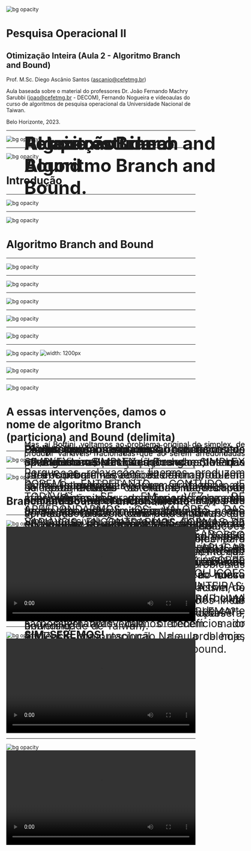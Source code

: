 <style>
  .cabecalho {
    position: absolute;
    top: 10%;
    margin-left: 5%;
    margin-right: 10%;
    font-size: 48px;
    font-weight: bold;
  }
  .conteudo {
    position: absolute;
    top: 30%;
    margin-left: 5%;
    margin-right: 10%;
    font-size: 28px;
    text-align: justify;
  }
  .small {
    font-size: 20px;
  }
  .tiny {
    font-size: 12px;
  }
  .bold {
    font-weight: bold;
  }
  .center {
    text-align: center;
  }
  section.lead h1 {
    text-align: center;
  }
</style>

![bg opacity](./background.png)
# Pesquisa Operacional II
## Otimização Inteira (Aula 2 - Algoritmo Branch and Bound)

Prof. M.Sc. Diego Ascânio Santos (ascanio@cefetmg.br)

Aula baseada sobre o material do professores Dr. João Fernando Machry Sarubbi (joao@cefetmg.br - DECOM), Fernando Nogueira e vídeoaulas do curso de algoritmos de pesquisa operacional da Universidade Nacional de Taiwan.

Belo Horizonte, 2023.

---
![bg opacity](./background.png)
<div class="cabecalho">
Roteiro
</div>

<div class="conteudo">
<ol>
  <li>Introdução</li>
  <li>Algoritmo Branch and Bound</li>
  <ul>
    <li>Relaxação Linear</li>
    <li>Conceito do particionamento (branch) e limitação (bound)</li>
  </ul>
  <li>Solução de problemas de programação inteira usando Branch and Bound</li>
  <li>Modelagem de problemas de programação inteira e solução com algoritmo branch and bound</li>
</ol>
</div>

---
![bg opacity](./background.png)
<!-- _class: lead -->
# Introdução

---
![bg opacity](./background.png)
<div class="cabecalho">
Porque estudar o Algoritmo Branch and Bound.
</div>
<div class="conteudo">
<p>
Porque quase nunca os arredondamentos para números das soluções do SIMPLEX para programação inteira produzem soluções factíveis ou ótimas, bem como, pelo custo exponencial (\(n^m, n!\)) para verificação de soluções pelo algoritmo de força bruta é que precisamos de soluções computacionalmente mais eficientes para resolver problemas de programação inteira.
</p>
<br>
<p>
Destarte, os algoritmos branch-and-bound (particiona e delimita) e de planos de corte são alternativas que oferecem maior eficiência computacional. Na aula de hoje, veremos o algoritmo branch-and-bound.
</p>
</div>

---
![bg opacity](./background.png)
<!-- _class: lead -->
# Algoritmo Branch and Bound

---
![bg opacity](./background.png)
<div class="cabecalho">
Relaxação Linear
</div>
<div class="conteudo">
<ul>
<li>Arredondar soluções obtidas pelo método SIMPLEX não garante que encontraremos soluções ótimas;</li>
<li>Testar todas as combinações de números inteiros possíveis (através de força bruta) torna-se inviável em problemas de 13 ou mais variáveis </li>
<li>De qualquer forma, até o momento o simplex é o único método eficiente que conhecemos para resolver problemas de programação linear </li>
</ul>
<br>
<p>
É possível aproveitarmos benefícios do SIMPLEX na resolução de problemas inteiros?
</p>
</div>


---
![bg opacity](./background.png)
<div class="cabecalho">
Relaxação Linear
</div>
<div class="conteudo">
<p>
É possível aproveitarmos benefícios do SIMPLEX na resolução de problemas inteiros?
</p>
<br>
<p>
Sim é possível. O passo mais óbvio é o da realização da RELAXAÇÃO LINEAR, que consiste em retirar do problema original, as restrições que obrigam que as variáveis de decisão sejam inteiras.
</p>
<br>
</div>

---
![bg opacity](./background.png)
<div class="cabecalho">
Relaxação Linear
</div>
<div class="conteudo">
<p class="small">
Mas, aí Bottini, voltamos ao problema original do simplex, de produzir variáveis fracionadas que ao serem arredondadas não produzem soluções ótimas ao problema!
</p>
</div>

---
![bg opacity](./background.png)
<div class="cabecalho">
Relaxação Linear
</div>
<div class="conteudo">
<p class="small">
Mas, aí Bottini, voltamos ao problema original do simplex, de produzir variáveis fracionadas que ao serem arredondadas não produzem soluções ótimas ao problema!
</p>
<p>
PORÉM, ENTRETANTO, CONTUDO E TODAVIA: SE EM VEZ DE ARREDONDARMOS OS VALORES DAS VARIÁVEIS, ENCONTRARMOS FORMAS DE SUBDIVIDIR AS REGIÕES DO NOSSO PROBLEMA PARA APLICAR RECURSIVAMENTE O SIMPLEX SOBRE ELAS ATÉ ENCONTRARMOS SOLUÇÕES CANDIDATAS QUE SEJAM INTEIRAS, SEREMOS CAPAZES DE ENCONTRAR UMA SOLUÇÃO ÓTIMA AO NOSSO PROBLEMA?
</p>
<p><b>SIM, SEREMOS!</b></p>
</div>

---
![bg opacity](./background.png)
<div class="cabecalho">
Relaxação Linear
</div>
<div class="conteudo">
<p>
<b>Porquê seremos capazes?</b>
</p>
<p>
Porque as relaxações lineares produzem limites superiores --- em problemas de maximização --- e inferiores --- em problemas de minimização --- que encapsulam as soluções factíveis (e ótimas) dos problemas de programação inteira originais. Com isso, ao estabelecermos estes limites, garantimos que a solução ótima do problema de programação inteira também está presente na região factível do subproblema de programação linear relaxado (ver aula do coursera, universidade de Taiwan). </p>
</div>

---
![bg opacity](./background.png)
![width: 1200px](./relaxacao_linear.png)

---
![bg opacity](./background.png)
<div class="cabecalho">
Relaxação Linear
</div>
<div class="conteudo">
<p>
Diante disso, nossa missão se resume a apenas uma:
</p>
<p>
Quais intervenções devemos fazer para criar quantos programas lineares relaxados forem necessários no entorno do nosso conjunto de soluções inteiras candidatas do nosso problema de PI para que ao menos um destes programas relaxados --- se nosso PI original admitir solução --- produza também a solução ótima do nosso PI?
</p>
</div>

---
![bg opacity](./background.png)
<!-- _class: lead -->
# A essas intervenções, damos o nome de algoritmo Branch (particiona) and Bound (delimita)

---
![bg opacity](./background.png)
<div class="cabecalho">
Algoritmo Branch and Bound
</div>
<div class="conteudo">
<p>
O algoritmo tem este nome porque consiste em sucessivas partições (branches) usadas para "quebrar" as regiões de um problema de programação inteira em múltipas subpartes até que uma destas subpartes apresente variáveis candidatas inteiras que maximizem a função objetivo desejada.
</p>

<p>
Entretanto, não podemos quebrar os (sub) problemas à revelia, pois, poderiamos realizar inúmeras subdivisões e nunca encontrar nossa solução final. Assim, é necessário estabelecer critérios de limitação (parada) das execuções - bounding.
</p>
</div>

---
![bg opacity](./background.png)
<!-- _class: lead -->
# Branch and Bound - Funcionamento

---
![bg opacity](./background.png)
<video src="./1.mp4" controls="controls" width=100%>
</video>

---
![bg opacity](./background.png)
<video src="./2.mp4" controls="controls" width=100%>
</video>

---
![bg opacity](./background.png)
<video src="./3.mp4" controls="controls" width=100%>
</video>

